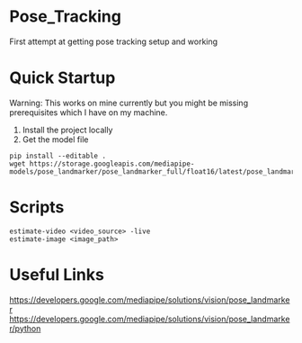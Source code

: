 # Pose_Tracking
First attempt at getting pose tracking setup and working

# Quick Startup

Warning: This works on mine currently but you might be missing prerequisites which I have on my machine.

1. Install the project locally
2. Get the model file

```
pip install --editable .
wget https://storage.googleapis.com/mediapipe-models/pose_landmarker/pose_landmarker_full/float16/latest/pose_landmarker_full.task
```

# Scripts

```
estimate-video <video_source> -live
estimate-image <image_path>
```

# Useful Links
https://developers.google.com/mediapipe/solutions/vision/pose_landmarker
https://developers.google.com/mediapipe/solutions/vision/pose_landmarker/python